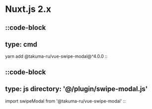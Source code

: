 # Nuxt.js 2.x

::code-block
---
type: cmd
---
yarn add @takuma-ru/vue-swipe-modal@^4.0.0
::

::code-block
---
type: js
directory: '@/plugin/swipe-modal.js'
---
import swipeModal from '@takuma-ru/vue-swipe-modal'
::